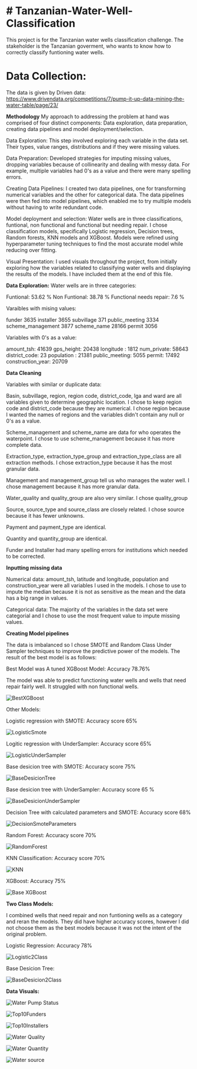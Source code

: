 # **# Tanzanian-Water-Well-Classification**

This project is for the Tanzanian water wells classification challenge. The stakeholder is the Tanzanian goverment, who wants to know how to correctly classify funtioning water wells. 

# **Data Collection:**

The data is given by Driven data: 
https://www.drivendata.org/competitions/7/pump-it-up-data-mining-the-water-table/page/23/

**Methodology**
My approach to addressing the problem at hand was comprised of four distinct components: Data exploration, data preparation, creating data pipelines and model deployment/selection.

Data Exploration: This step involved exploring each variable in the data set. Their types, value ranges, distributions and if they were missing values.

Data Preparation: Developed strategies for imputing missing values, dropping variables because of collinearity and dealing with messy data. For example, multiple variables had 0's as a value and there were many spelling errors. 

Creating Data Pipelines: I created two data pipelines, one for transforming numerical variables and the other for categorical data. The data pipelines were then fed into model pipelines, which enabled me to try multiple models without having to write redundant code. 

Model deployment and selection: Water wells are in three classifications, funtional, non functional and functional but needing repair. I chose classification models, specifically Logistic regression, Decision trees, Random forests, KNN models and XGBoost. Models were refined using hyperparameter tuning techniques to find the most accurate model while reducing over fitting. 

Visual Presentation: I used visuals throughout the project, from initially exploring how the variables related to classifying water wells and displaying the results of the models. I have included them at the end of this file.

**Data Exploration:** 
Water wells are in three categories:

Funtional: 53.62 %
Non Funtional: 38.78 %
Functional needs repair: 7.6 %

Varaibles with mising values:

funder                    3635
installer                 3655
subvillage                 371
public_meeting            3334
scheme_management         3877
scheme_name              28166
permit                    3056

Variables with 0's as a value:
 
amount_tsh:         41639
gps_height:         20438
longitude :         1812
num_private:        58643
district_code:      23
population   :      21381
public_meeting:     5055
permit:             17492
construction_year:  20709

**Data Cleaning**

Variables with similar or duplicate data:

Basin, subvillage, region, region code, district_code, lga and ward are all variables given to determine geographic location. I chose to keep region code and district_code because they are numerical. I chose region because I wanted the names of regions and the variables didn't contain any null or 0's as a value. 

Scheme_management and scheme_name are data for who operates the waterpoint. I chose to use scheme_management because it has more complete data.

Extraction_type, extraction_type_group and extraction_type_class are all extraction methods. I chose extraction_type because it has the most granular data. 

Management and management_group tell us who manages the water well. I chose management because it has more granular data. 

Water_quality and quality_group are also very similar. I chose quality_group 

Source, source_type and source_class are closely related. I chose source because it has fewer unknowns.

Payment and payment_type are identical.

Quantity and quantity_group are identical. 

Funder and Installer had many spelling errors for institutions which needed to be corrected.

**Inputting missing data**

Numerical data: amount_tsh, latitude and longitude, population and construction_year were all variables I used in the models. I chose to use to impute the median because it is not as sensitive as the mean and the data has a big range in values.

Categorical data: The majority of the variables in the data set were categorial and I chose to use the most frequent value to impute missing values.

**Creating Model pipelines**

The data is imbalanced so I chose SMOTE and Random Class Under Sampler techniques to improve the predictive power of the models. The result of the best model is as follows:

Best Model was A tuned XGBoost Model: Accuracy 78.76%

The model was able to predict functioning water wells and wells that need repair fairly well. It struggled with non functional wells.

![BestXGBoost](https://user-images.githubusercontent.com/115169255/211090892-83c3724b-f674-438d-b522-dfa2acf6ab73.png)


Other Models:


Logistic regression with SMOTE: Accuracy score 65%

![LogisticSmote](https://user-images.githubusercontent.com/115169255/211089263-68eb9d95-725f-49e7-8e0c-351f72bd2fe8.png)


Logitic regression with UnderSampler: Accuracy score 65%

![LogisticUnderSampler](https://user-images.githubusercontent.com/115169255/211089293-4deb9893-2c06-41be-b4b1-f2b314dc047d.png)


Base desicion tree with SMOTE: Accuracy score 75%

![BaseDesicionTree](https://user-images.githubusercontent.com/115169255/211091325-3774ed8f-e940-4dac-9073-9820f7f8d669.png)


Base desicion tree with UnderSampler: Accuracy score 65 %

![BaseDesicionUnderSampler](https://user-images.githubusercontent.com/115169255/211089898-03da7103-f6fe-4856-833d-665bbd7e7276.png)


Decision Tree with calculated parameters and SMOTE: Accuracy score 68%

![DecisionSmoteParameters](https://user-images.githubusercontent.com/115169255/211090005-f3f1d6de-7cdc-406e-b46c-9f93ffda0cad.png)

Random Forest: Accuracy score 70%

![RandomForest](https://user-images.githubusercontent.com/115169255/211090148-72de6206-6c4e-45e8-a37a-001fa6f32809.png)

KNN Classification: Accuracy score 70%

![KNN](https://user-images.githubusercontent.com/115169255/211090373-d72b05f5-d850-481d-a851-5f915c898a14.png)

XGBoost: Accuracy 75%

![Base XGBoost](https://user-images.githubusercontent.com/115169255/211090564-9d9abeba-34cb-4755-bdc5-8abe1fcd911c.png)


**Two Class Models:**

I combined wells that need repair and non funtioning wells as a category and reran the models. They did have higher accuracy scores, however I did not choose them as the best models because it was not the intent of the original problem.

Logistic Regression: Accuracy 78%

![Logistic2Class](https://user-images.githubusercontent.com/115169255/211093805-78ca2ae8-d4d4-4b89-80a1-eaf21156f684.png)


Base Desicion Tree: 

![BaseDesicion2Class](https://user-images.githubusercontent.com/115169255/211093931-6a992501-241c-4741-9c9d-920c3c5c030b.png)


**Data Visuals:**

![Water Pump Status](https://user-images.githubusercontent.com/115169255/211094553-9f8042e2-c2bb-49c4-9665-422f2d2d97b6.png)




![Top10Funders](https://user-images.githubusercontent.com/115169255/211094520-9baab239-907b-4afe-af1d-51d483219bd8.png)




![Top10Installers](https://user-images.githubusercontent.com/115169255/211094527-3b16713f-8129-4d5a-a9f0-dde911f5aa52.png)

![Water Quality](https://user-images.githubusercontent.com/115169255/211094585-341b4490-4a28-4e37-bdef-c3cfceb76bb2.png)



![Water Quantity](https://user-images.githubusercontent.com/115169255/211094588-b53c43eb-915b-4279-b17b-f898e559a7b3.png)


![Water source](https://user-images.githubusercontent.com/115169255/211094591-9e2bf7c3-9368-46ac-9006-921b76b69af8.png)


